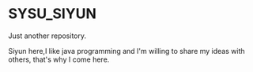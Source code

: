 # SYSU_SIYUN
Just another repository.

Siyun here,I like java programming and I'm willing to share my ideas with others,
that's why I come here.
